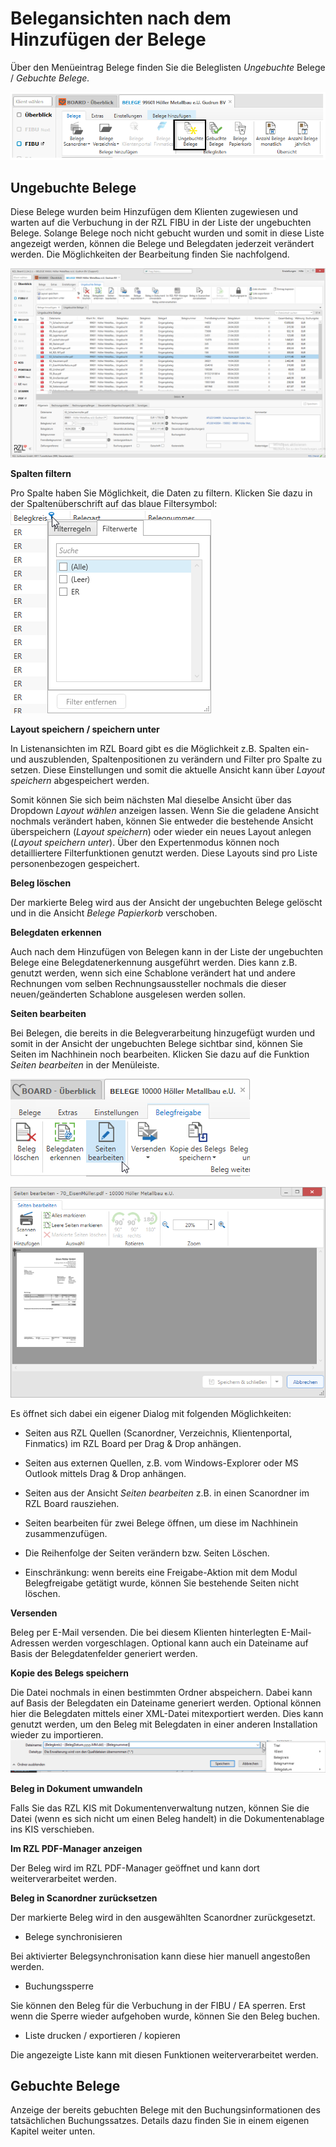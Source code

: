 # Belegansichten nach dem Hinzufügen der Belege

Über den Menüeintrag Belege finden Sie die Beleglisten *Ungebuchte*
Belege / *Gebuchte Belege.*

![](img/image28.png)

## Ungebuchte Belege

Diese Belege wurden beim Hinzufügen dem Klienten zugewiesen und warten
auf die Verbuchung in der RZL FIBU in der Liste der ungebuchten Belege.
Solange Belege noch nicht gebucht wurden und somit in diese Liste
angezeigt werden, können die Belege und Belegdaten jederzeit verändert
werden. Die Möglichkeiten der Bearbeitung finden Sie nachfolgend.

![](img/image29.png)

**Spalten filtern**

Pro Spalte haben Sie Möglichkeit, die Daten zu filtern. Klicken Sie dazu
in der Spaltenüberschrift auf das blaue Filtersymbol:  
![](img/image30.png)

**Layout speichern / speichern unter**

In Listenansichten im RZL Board gibt es die Möglichkeit z.B. Spalten
ein- und auszublenden, Spaltenpositionen zu verändern und Filter pro
Spalte zu setzen. Diese Einstellungen und somit die aktuelle Ansicht
kann über *Layout speichern* abgespeichert werden.

Somit können Sie sich beim nächsten Mal dieselbe Ansicht über das
Dropdown *Layout wählen* anzeigen lassen. Wenn Sie die geladene Ansicht
nochmals verändert haben, können Sie entweder die bestehende Ansicht
überspeichern (*Layout speichern*) oder wieder ein neues Layout anlegen
(*Layout speichern unter*). Über den Expertenmodus können noch
detailliertere Filterfunktionen genutzt werden. Diese Layouts sind pro
Liste personenbezogen gespeichert.

**Beleg löschen**

Der markierte Beleg wird aus der Ansicht der ungebuchten Belege gelöscht
und in die Ansicht *Belege Papierkorb* verschoben.

**Belegdaten erkennen**

Auch nach dem Hinzufügen von Belegen kann in der Liste der ungebuchten
Belege eine Belegdatenerkennung ausgeführt werden. Dies kann z.B.
genutzt werden, wenn sich eine Schablone verändert hat und andere
Rechnungen vom selben Rechnungsaussteller nochmals die dieser
neuen/geänderten Schablone ausgelesen werden sollen.

**Seiten bearbeiten**

Bei Belegen, die bereits in die Belegverarbeitung hinzugefügt wurden und
somit in der Ansicht der ungebuchten Belege sichtbar sind, können Sie
Seiten im Nachhinein noch bearbeiten. Klicken Sie dazu auf die Funktion
*Seiten bearbeiten* in der Menüleiste.

![](img/image31.png)

![](img/image32.png)

Es öffnet sich dabei ein eigener Dialog mit folgenden Möglichkeiten:

-   Seiten aus RZL Quellen (Scanordner, Verzeichnis, Klientenportal,
    Finmatics) im RZL Board per Drag & Drop anhängen.

-   Seiten aus externen Quellen, z.B. vom Windows-Explorer oder MS
    Outlook mittels Drag & Drop anhängen.

-   Seiten aus der Ansicht *Seiten bearbeiten* z.B. in einen Scanordner
    im RZL Board rausziehen.

-   Seiten bearbeiten für zwei Belege öffnen, um diese im Nachhinein
    zusammenzufügen.

-   Die Reihenfolge der Seiten verändern bzw. Seiten Löschen.

-   Einschränkung: wenn bereits eine Freigabe-Aktion mit dem Modul
    Belegfreigabe getätigt wurde, können Sie bestehende Seiten nicht
    löschen.

<!-- -->

**Versenden**

Beleg per E-Mail versenden. Die bei diesem Klienten hinterlegten
E-Mail-Adressen werden vorgeschlagen. Optional kann auch ein Dateiname
auf Basis der Belegdatenfelder generiert werden.

**Kopie des Belegs speichern**

Die Datei nochmals in einen bestimmten Ordner abspeichern. Dabei kann
auf Basis der Belegdaten ein Dateiname generiert werden. Optional können
hier die Belegdaten mittels einer XML-Datei mitexportiert werden. Dies
kann genutzt werden, um den Beleg mit Belegdaten in einer anderen
Installation wieder zu importieren.  
![](img/image33.png)

**Beleg in Dokument umwandeln**

Falls Sie das RZL KIS mit Dokumentenverwaltung nutzen, können Sie die
Datei (wenn es sich nicht um einen Beleg handelt) in die
Dokumentenablage ins KIS verschieben.

**Im RZL PDF-Manager anzeigen**

Der Beleg wird im RZL PDF-Manager geöffnet und kann dort
weiterverarbeitet werden.

**Beleg in Scanordner zurücksetzen**

Der markierte Beleg wird in den ausgewählten Scanordner zurückgesetzt.

-   Belege synchronisieren

Bei aktivierter Belegsynchronisation kann diese hier manuell angestoßen
werden.

-   Buchungssperre

Sie können den Beleg für die Verbuchung in der FIBU / EA sperren. Erst
wenn die Sperre wieder aufgehoben wurde, können Sie den Beleg buchen.

-   Liste drucken / exportieren / kopieren

Die angezeigte Liste kann mit diesen Funktionen weiterverarbeitet
werden.

## Gebuchte Belege

Anzeige der bereits gebuchten Belege mit den Buchungsinformationen des
tatsächlichen Buchungssatzes. Details dazu finden Sie in einem eigenen
Kapitel weiter unten.
